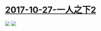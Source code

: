 # [2017-10-27-一人之下2](http://bangumi.bilibili.com/anime/6402)
![](https://bilicover2017.github.io/Android/2017-10-27-一人之下2.jpg)
![](https://bilicover2017.github.io/iOS/2017-10-27.jpg)